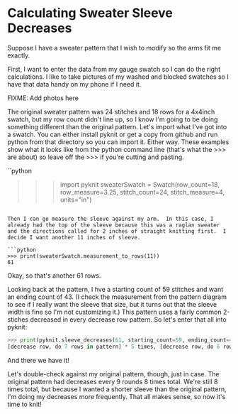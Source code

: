 # Calculating Sweater Sleeve Decreases

Suppose I have a sweater pattern that I wish to modify so the arms fit me exactly.

First, I want to enter the data from my gauge swatch so I can do the right
calculations.  I like to take pictures of my washed and blocked swatches so I
have that data handy on my phone if I need it.

FIXME: Add photos here

The original sweater pattern was 24 stitches and 18 rows for a 4x4inch swatch, but my row count didn't line up, so I know I'm going to be doing something different than the original pattern.  Let's import what I've got into a swatch.  You can either install pyknit or get a copy from github and run python from that directory so you can import it.  Either way.  These examples show what it looks like from the python command line (that's what the >>> are about) so leave off the >>> if you're cutting and pasting.

``python
>>> import pyknit
>>> sweaterSwatch = Swatch(row_count=18, row_measure=3.25, stitch_count=24, stitch_measure=4, units="in")
```

Then I can go measure the sleeve against my arm.  In this case, I already had the top of the sleeve because this was a raglan sweater and the directions called for 2 inches of straight knitting first.  I decide I want another 11 inches of sleeve.

```python
>>> print(sweaterSwatch.measurement_to_rows(11))
61
```

Okay, so that's another 61 rows.  

Looking back at the pattern, I hve a starting count of 59 stitches and want an ending count of 43.  (I check the measurement from the pattern diagram to see if I really want the sleeve that size, but it turns out that the sleeve width is fine so I'm not customizing it.)  This pattern uses a fairly common 2-stiches decreased in every decrease row pattern.  So let's enter that all into pyknit:

```python
>>> print(pyknit.sleeve_decreases(61, starting_count=59, ending_count=43, decrease_per_row=2))
[decrease row, do 7 rows in pattern] * 5 times, [decrease row, do 6 rows in pattern] * 3 times
```

And there we have it!  

Let's double-check against my original pattern, though, just in case.  The original pattern had decreases every 9 rounds 8 times total.  We're still 8 times total, but because I wanted a shorter sleeve than the original pattern, I'm doing my decreases more frequently.  That all makes sense, so now it's time to knit!

